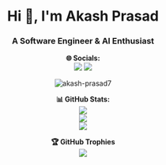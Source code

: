 <h1 align="center">Hi 👋, I'm Akash Prasad</h1>
<h3 align="center">A Software Engineer & AI Enthusiast</h3>



<p align="center">
  <b>🌐 Socials:</b><br>
  <a href="https://linkedin.com/in/akash-prasad7"><img src="https://img.shields.io/badge/LinkedIn-%230077B5.svg?logo=linkedin&logoColor=white"></a>
  <a href="https://x.com/Akash_Prasad7"><img src="https://img.shields.io/badge/X-black.svg?logo=X&logoColor=white"></a>
  <p align="center" > <img src="https://komarev.com/ghpvc/?username=akash-prasad7&label=Profile%20views&color=0e75b6&style=flat" alt="akash-prasad7" /> </p>
</p>

<p align="center">
  <b>📊 GitHub Stats:</b><br>
  <img src="https://github-readme-stats.vercel.app/api?username=AKASH-PRASAD7&theme=midnight-purple&hide_border=true&include_all_commits=true&count_private=false"><br>
  <img src="https://github-readme-streak-stats.herokuapp.com/?user=AKASH-PRASAD7&theme=midnight-purple&hide_border=true"><br>
  <img src="https://github-readme-stats.vercel.app/api/top-langs/?username=AKASH-PRASAD7&theme=midnight-purple&hide_border=true&include_all_commits=true&count_private=false&layout=compact">
</p>

<p align="center">
  <b>🏆 GitHub Trophies</b><br>
  <img src="https://github-profile-trophy.vercel.app/?username=AKASH-PRASAD7&theme=dracula&no-frame=true&no-bg=true&margin-w=4">
</p>


